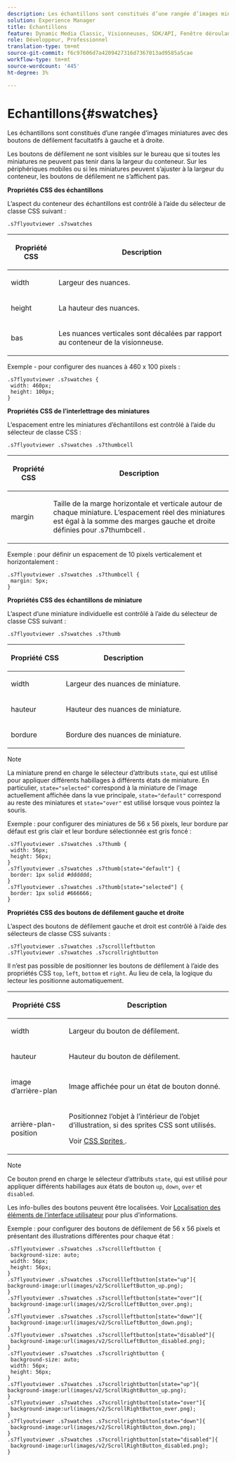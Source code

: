 ```yaml
---
description: Les échantillons sont constitués d’une rangée d’images miniatures avec des boutons de défilement facultatifs à gauche et à droite.
solution: Experience Manager
title: Echantillons
feature: Dynamic Media Classic, Visionneuses, SDK/API, Fenêtre déroulante
role: Développeur, Professionnel
translation-type: tm+mt
source-git-commit: f6c97606d7a4209427316d7367013ad9585a5cae
workflow-type: tm+mt
source-wordcount: '445'
ht-degree: 3%

---
```



# Echantillons{#swatches}

Les échantillons sont constitués d’une rangée d’images miniatures avec des boutons de défilement facultatifs à gauche et à droite.

<!--<a id="section_061E550C1C1D4DB2BD663A898895B38C"></a>-->

Les boutons de défilement ne sont visibles sur le bureau que si toutes les miniatures ne peuvent pas tenir dans la largeur du conteneur. Sur les périphériques mobiles ou si les miniatures peuvent s’ajuster à la largeur du conteneur, les boutons de défilement ne s’affichent pas.

**Propriétés CSS des échantillons**

L’aspect du conteneur des échantillons est contrôlé à l’aide du sélecteur de classe CSS suivant :

```
.s7flyoutviewer .s7swatches
```

<table id="table_94EE3F5BBE4547C0B4943471CEE7EDE4"> 
 <thead> 
  <tr> 
   <th colname="col1" class="entry"> <p> Propriété CSS </p> </th> 
   <th colname="col2" class="entry"> <p>Description </p> </th> 
  </tr> 
 </thead>
 <tbody> 
  <tr> 
   <td colname="col1"> <p> <span class="codeph"> width </span> </p> </td> 
   <td colname="col2"> <p> Largeur des nuances. </p> </td> 
  </tr> 
  <tr> 
   <td colname="col1"> <p> <span class="codeph"> height </span> </p> </td> 
   <td colname="col2"> <p>La hauteur des nuances. </p> </td> 
  </tr> 
  <tr> 
   <td colname="col1"> <p> <span class="codeph"> bas </span> </p> </td> 
   <td colname="col2"> <p> Les nuances verticales sont décalées par rapport au conteneur de la visionneuse. </p> </td> 
  </tr> 
 </tbody> 
</table>

Exemple - pour configurer des nuances à 460 x 100 pixels :

```
.s7flyoutviewer .s7swatches { 
 width: 460px; 
 height: 100px;  
}
```

**Propriétés CSS de l’interlettrage des miniatures**

L’espacement entre les miniatures d’échantillons est contrôlé à l’aide du sélecteur de classe CSS :

```
.s7flyoutviewer .s7swatches .s7thumbcell
```

<table id="table_70FAD50E38EB4647B8FAB832F552BBB8"> 
 <thead> 
  <tr> 
   <th colname="col1" class="entry"> <p> Propriété CSS </p> </th> 
   <th colname="col2" class="entry"> <p>Description </p> </th> 
  </tr> 
 </thead>
 <tbody> 
  <tr> 
   <td colname="col1"> <p> <span class="codeph"> margin </span> </p> </td> 
   <td colname="col2"> <p> Taille de la marge horizontale et verticale autour de chaque miniature. L’espacement réel des miniatures est égal à la somme des marges gauche et droite définies pour <span class="codeph"> .s7thumbcell </span>. </p> </td> 
  </tr> 
 </tbody> 
</table>

Exemple : pour définir un espacement de 10 pixels verticalement et horizontalement :

```
.s7flyoutviewer .s7swatches .s7thumbcell { 
 margin: 5px; 
}
```

**Propriétés CSS des échantillons de miniature**

L’aspect d’une miniature individuelle est contrôlé à l’aide du sélecteur de classe CSS suivant :

```
.s7flyoutviewer .s7swatches .s7thumb
```

<table id="table_85446C72FD914594B7D108381BBFC673"> 
 <thead> 
  <tr> 
   <th colname="col1" class="entry"> <p> Propriété CSS </p> </th> 
   <th colname="col2" class="entry"> <p>Description </p> </th> 
  </tr> 
 </thead>
 <tbody> 
  <tr> 
   <td colname="col1"> <p> <span class="codeph"> width  </span> </p> </td> 
   <td colname="col2"> <p> Largeur des nuances de miniature. </p> </td> 
  </tr> 
  <tr> 
   <td colname="col1"> <p> <span class="codeph"> hauteur  </span> </p> </td> 
   <td colname="col2"> <p>Hauteur des nuances de miniature. </p> </td> 
  </tr> 
  <tr> 
   <td colname="col1"> <p> <span class="codeph"> bordure </span> </p> </td> 
   <td colname="col2"> <p>Bordure des nuances de miniature. </p> </td> 
  </tr> 
 </tbody> 
</table>

>[!NOTE]
>
>La miniature prend en charge le sélecteur d’attributs `state`, qui est utilisé pour appliquer différents habillages à différents états de miniature. En particulier, `state="selected"` correspond à la miniature de l’image actuellement affichée dans la vue principale, `state="default"` correspond au reste des miniatures et `state="over"` est utilisé lorsque vous pointez la souris.

Exemple : pour configurer des miniatures de 56 x 56 pixels, leur bordure par défaut est gris clair et leur bordure sélectionnée est gris foncé :

```
.s7flyoutviewer .s7swatches .s7thumb { 
 width: 56px; 
 height: 56px;  
} 
.s7flyoutviewer .s7swatches .s7thumb[state="default"] { 
 border: 1px solid #dddddd; 
} 
.s7flyoutviewer .s7swatches .s7thumb[state="selected"] { 
 border: 1px solid #666666; 
}
```

**Propriétés CSS des boutons de défilement gauche et droite**

L’aspect des boutons de défilement gauche et droit est contrôlé à l’aide des sélecteurs de classe CSS suivants :

```
.s7flyoutviewer .s7swatches .s7scrollleftbutton 
.s7flyoutviewer .s7swatches .s7scrollrightbutton
```

Il n’est pas possible de positionner les boutons de défilement à l’aide des propriétés CSS `top`, `left`, `bottom` et `right`. Au lieu de cela, la logique du lecteur les positionne automatiquement.

<table id="table_F957367566C542829E2F6D296F9DAAC5"> 
 <thead> 
  <tr> 
   <th colname="col1" class="entry"> <p> Propriété CSS </p> </th> 
   <th colname="col2" class="entry"> <p>Description </p> </th> 
  </tr> 
 </thead>
 <tbody> 
  <tr> 
   <td colname="col1"> <p> <span class="codeph"> width  </span> </p> </td> 
   <td colname="col2"> <p> Largeur du bouton de défilement. </p> </td> 
  </tr> 
  <tr> 
   <td colname="col1"> <p> <span class="codeph"> hauteur  </span> </p> </td> 
   <td colname="col2"> <p>Hauteur du bouton de défilement. </p> </td> 
  </tr> 
  <tr> 
   <td colname="col1"> <p> <span class="codeph"> image d’arrière-plan  </span> </p> </td> 
   <td colname="col2"> <p>Image affichée pour un état de bouton donné. </p> </td> 
  </tr> 
  <tr> 
   <td colname="col1"> <p> <span class="codeph"> arrière-plan-position  </span> </p> </td> 
   <td colname="col2"> <p> Positionnez l’objet à l’intérieur de l’objet d’illustration, si des sprites CSS sont utilisés. </p> <p>Voir <a href="../../../c-html5-s7-aem-asset-viewers/c-html5-flyout-viewer-20-about/c-html5-flyout-viewer-20-customizingviewer/c-html5-flyout-viewer-20-customizingviewer.md#section-0711ece44a4740168cfd7624c9010bd1" format="dita" scope="local"> CSS Sprites </a>. </p> </td> 
  </tr> 
 </tbody> 
</table>

>[!NOTE]
>
>Ce bouton prend en charge le sélecteur d’attributs `state`, qui est utilisé pour appliquer différents habillages aux états de bouton `up`, `down`, `over` et `disabled`.

Les info-bulles des boutons peuvent être localisées. Voir [Localisation des éléments de l’interface utilisateur](../../../c-html5-s7-aem-asset-viewers/c-html5-flyout-viewer-20-about/c-html5-flyout-viewer-20-localization.md#concept-6c8e58c611934e93ae3f211f46e15c27) pour plus d’informations.

Exemple : pour configurer des boutons de défilement de 56 x 56 pixels et présentant des illustrations différentes pour chaque état :

```
.s7flyoutviewer .s7swatches .s7scrollleftbutton { 
 background-size: auto; 
 width: 56px; 
 height: 56px; 
} 
.s7flyoutviewer .s7swatches .s7scrollleftbutton[state="up"]{ 
background-image:url(images/v2/ScrollLeftButton_up.png); 
} 
.s7flyoutviewer .s7swatches .s7scrollleftbutton[state="over"]{ 
 background-image:url(images/v2/ScrollLeftButton_over.png); 
} 
.s7flyoutviewer .s7swatches .s7scrollleftbutton[state="down"]{ 
 background-image:url(images/v2/ScrollLeftButton_down.png); 
} 
.s7flyoutviewer .s7swatches .s7scrollleftbutton[state="disabled"]{ 
 background-image:url(images/v2/ScrollLeftButton_disabled.png); 
} 
.s7flyoutviewer .s7swatches .s7scrollrightbutton { 
 background-size: auto; 
 width: 56px; 
 height: 56px; 
} 
.s7flyoutviewer .s7swatches .s7scrollrightbutton[state="up"]{ 
background-image:url(images/v2/ScrollRightButton_up.png); 
} 
.s7flyoutviewer .s7swatches .s7scrollrightbutton[state="over"]{ 
 background-image:url(images/v2/ScrollRightButton_over.png); 
} 
.s7flyoutviewer .s7swatches .s7scrollrightbutton[state="down"]{ 
 background-image:url(images/v2/ScrollRightButton_down.png); 
} 
.s7flyoutviewer .s7swatches .s7scrollrightbutton[state="disabled"]{ 
 background-image:url(images/v2/ScrollRightButton_disabled.png); 
}
```


